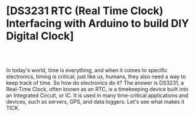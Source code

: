 # [DS3231 RTC (Real Time Clock) Interfacing with Arduino to build DIY Digital Clock]
<br>
<br>

In today's world, time is everything, and when it comes to specific electronics, timing is critical; just like us, humans, they also need a way to keep track of time. So how do electronics do it? The answer is DS3231, a Real-Time Clock, often known as an RTC, is a timekeeping device built into an Integrated Circuit, or IC. It is used in many time-critical applications and devices, such as servers, GPS, and data loggers. Let's see what makes it TICK.

<br>
<br>
